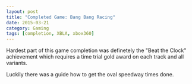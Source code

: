 ```yaml
---
layout: post
title: "Completed Game: Bang Bang Racing"
date: 2015-03-21
category: Gaming
tags: [completion, XBLA, xbox360]
---
```


Hardest part of this game completion was definetely the "Beat the Clock" achievement which requires a time trial gold award on each track and all variants.

Luckily there was a guide how to get the oval speedway times done.